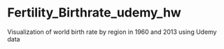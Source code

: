 # Fertility_Birthrate_udemy_hw
Visualization of world birth rate by region in 1960 and 2013 using Udemy data
